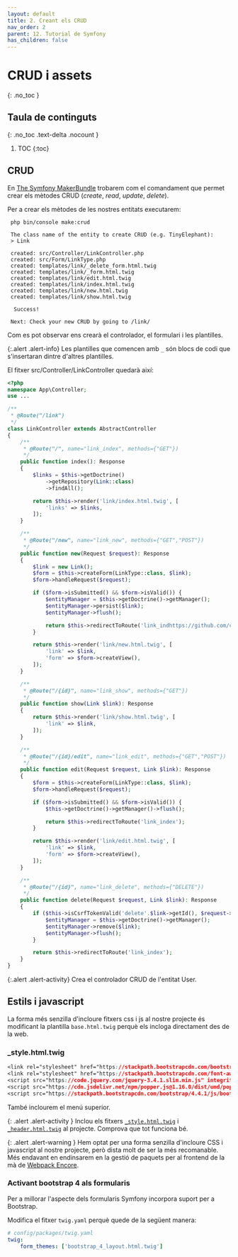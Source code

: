 ```yaml
---
layout: default
title: 2. Creant els CRUD
nav_order: 2
parent: 12. Tutorial de Symfony
has_children: false 
---
```


# CRUD i assets
{: .no_toc }


## Taula de continguts
{: .no_toc .text-delta  .nocount }

1. TOC
{:toc}

## CRUD
En [The Symfony MakerBundle](https://symfony.com/doc/current/bundles/SymfonyMakerBundle/index.html) trobarem com el comandament que permet crear els mètodes CRUD (*create*, *read*, *update*, *delete*).

Per a crear els mètodes de les nostres entitats executarem:

```shell
 php bin/console make:crud

 The class name of the entity to create CRUD (e.g. TinyElephant):
 > Link

 created: src/Controller/LinkController.php
 created: src/Form/LinkType.php
 created: templates/link/_delete_form.html.twig
 created: templates/link/_form.html.twig
 created: templates/link/edit.html.twig
 created: templates/link/index.html.twig
 created: templates/link/new.html.twig
 created: templates/link/show.html.twig

  Success! 

 Next: Check your new CRUD by going to /link/
```

Com es pot observar ens crearà el controlador, el formulari i les plantilles.

{:.alert .alert-info}
Les plantilles que comencen amb `_` són blocs de codi que s'insertaran dintre d'altres plantilles.

El fitxer src/Controller/LinkController quedarà així:

```php
<?php
namespace App\Controller;
use ...

/**
 * @Route("/link")
 */
class LinkController extends AbstractController
{
    /**
     * @Route("/", name="link_index", methods={"GET"})
     */
    public function index(): Response
    {
        $links = $this->getDoctrine()
            ->getRepository(Link::class)
            ->findAll();

        return $this->render('link/index.html.twig', [
            'links' => $links,
        ]);
    }

    /**
     * @Route("/new", name="link_new", methods={"GET","POST"})
     */
    public function new(Request $request): Response
    {
        $link = new Link();
        $form = $this->createForm(LinkType::class, $link);
        $form->handleRequest($request);

        if ($form->isSubmitted() && $form->isValid()) {
            $entityManager = $this->getDoctrine()->getManager();
            $entityManager->persist($link);
            $entityManager->flush();

            return $this->redirectToRoute('link_indhttps://github.com/corriol/dwes/blob/master/UD11/resources/_header.html.twigex');
        }

        return $this->render('link/new.html.twig', [
            'link' => $link,
            'form' => $form->createView(),
        ]);
    }

    /**
     * @Route("/{id}", name="link_show", methods={"GET"})
     */
    public function show(Link $link): Response
    {
        return $this->render('link/show.html.twig', [
            'link' => $link,
        ]);
    }

    /**
     * @Route("/{id}/edit", name="link_edit", methods={"GET","POST"})
     */
    public function edit(Request $request, Link $link): Response
    {
        $form = $this->createForm(LinkType::class, $link);
        $form->handleRequest($request);

        if ($form->isSubmitted() && $form->isValid()) {
            $this->getDoctrine()->getManager()->flush();

            return $this->redirectToRoute('link_index');
        }

        return $this->render('link/edit.html.twig', [
            'link' => $link,
            'form' => $form->createView(),
        ]);
    }

    /**
     * @Route("/{id}", name="link_delete", methods={"DELETE"})
     */
    public function delete(Request $request, Link $link): Response
    {
        if ($this->isCsrfTokenValid('delete'.$link->getId(), $request->request->get('_token'))) {
            $entityManager = $this->getDoctrine()->getManager();
            $entityManager->remove($link);
            $entityManager->flush();
        }

        return $this->redirectToRoute('link_index');
    }
}

```

{:.alert .alert-activity}
Crea el controlador CRUD de l'entitat User.

## Estils i javascript

La forma més senzilla d'incloure fitxers css i js al nostre projecte és modificant la plantilla `base.html.twig` perquè els incloga directament des de la web.

### _style.html.twig ###

```css
<link rel="stylesheet" href="https://stackpath.bootstrapcdn.com/bootstrap/4.3.1/css/bootstrap.min.css" integrity="sha384-ggOyR0iXCbMQv3Xipma34MD+dH/1fQ784/j6cY/iJTQUOhcWr7x9JvoRxT2MZw1T" crossorigin="anonymous">
<link rel="stylesheet" href="https://stackpath.bootstrapcdn.com/font-awesome/4.7.0/css/font-awesome.min.css">
<script src="https://code.jquery.com/jquery-3.4.1.slim.min.js" integrity="sha384-J6qa4849blE2+poT4WnyKhv5vZF5SrPo0iEjwBvKU7imGFAV0wwj1yYfoRSJoZ+n" crossorigin="anonymous"></script>
<script src="https://cdn.jsdelivr.net/npm/popper.js@1.16.0/dist/umd/popper.min.js" integrity="sha384-Q6E9RHvbIyZFJoft+2mJbHaEWldlvI9IOYy5n3zV9zzTtmI3UksdQRVvoxMfooAo" crossorigin="anonymous"></script>
<script src="https://stackpath.bootstrapcdn.com/bootstrap/4.4.1/js/bootstrap.min.js" integrity="sha384-wfSDF2E50Y2D1uUdj0O3uMBJnjuUD4Ih7YwaYd1iqfktj0Uod8GCExl3Og8ifwB6" crossorigin="anonymous"></script>
```

També inclourem el menú superior. 

{: .alert .alert-activity }
Inclou els fitxers [`_style.html.twig`](https://github.com/corriol/dwes/blob/master/UD11/resources/_style.html.twig) i [`_header.html.twig`](https://github.com/corriol/dwes/blob/master/UD11/resources/_header.html.twig) al projecte. Comprova que tot funciona bé.


{: .alert .alert-warning }
Hem optat per una forma senzilla d'incloure CSS i javascript al nostre projecte, però dista molt de ser la més recomanable. Més endavant en endinsarem en la gestió de paquets per al frontend de la mà de [Webpack Encore](https://symfony.com/doc/current/frontend.html).


### Activant bootstrap 4 als formularis

Per a millorar l'aspecte dels formularis Symfony incorpora suport per a Bootstrap.

Modifica el fitxer `twig.yaml` perquè quede de la següent manera:

```yaml
# config/packages/twig.yaml
twig:
    form_themes: ['bootstrap_4_layout.html.twig']
```








